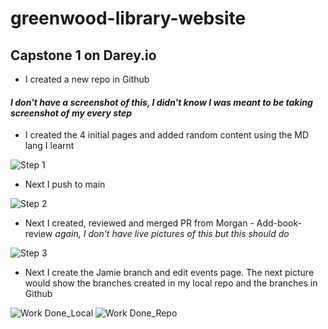 # greenwood-library-website
## Capstone 1 on Darey.io

* I created a new repo in Github 
#### _I don't have a screenshot of this, I didn't know I was meant to be taking screenshot of my every step_
* I created the 4 initial pages and added random content using the MD lang I learnt

![Step 1](https://github.com/user-attachments/assets/1c088e8d-a70d-45c3-89a8-9b1236a41c16)

* Next I push to main

![Step 2](https://github.com/user-attachments/assets/d647ab07-6fe7-413b-a27a-e49d7d623f4b)

* Next I created, reviewed and merged PR from Morgan - Add-book-review
_again, I don't have live pictures of this but this should do_

![Step 3](https://github.com/user-attachments/assets/45e27c71-3fc1-4c4d-a66e-158b08dfd259)


* Next I create the Jamie branch and edit events page. The next picture would show the branches created in my local repo and the branches in Github

![Work Done_Local](https://github.com/user-attachments/assets/e3355dee-8433-4824-80fa-14d8a54134d4)
![Work Done_Repo](https://github.com/user-attachments/assets/be608488-b15b-447b-a5db-efb4158fd995)


